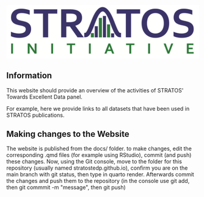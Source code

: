 <img src="Images/stratos_logo.png"/>






## Information
This website should provide an overview of the activities of STRATOS' Towards Excellent Data panel.

For example, here we provide links to all datasets that have been used in STRATOS publications.

## Making changes to the Website
The website is published from the docs/ folder. to make changes, edit the corresponding .qmd files (for example using RStudio), commit (and push) these changes. Now, using the Git console, move to the folder for this repository (usually named stratostedp.github.io), confirm you are on the main branch with git status, then type in quarto render. Afterwards commit the changes and push them to the repository (in the console use git add, then git commmit -m "message", then git push)



